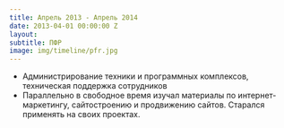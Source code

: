 ```yaml
---
title: Апрель 2013 - Апрель 2014
date: 2013-04-01 00:00:00 Z
layout: 
subtitle: ПФР
image: img/timeline/pfr.jpg
---
```


* Администрирование техники и программных комплексов, техническая поддержка сотрудников
* Параллельно в свободное время изучал материалы по интернет-маркетингу, сайтостроению и продвижению сайтов. Старался применять на своих проектах.